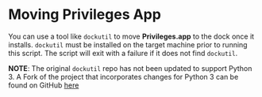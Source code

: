 # Moving Privileges App

You can use a tool like `dockutil` to move **Privileges.app** to the dock once it installs. `dockutil` must be installed on the target machine prior to running this script. The script will exit with a failure if it does not find `dockutil`.


**NOTE**: The original `dockutil` repo has not been updated to support Python 3. A Fork of the project that incorporates changes for Python 3 can be found on GitHub [here]()
